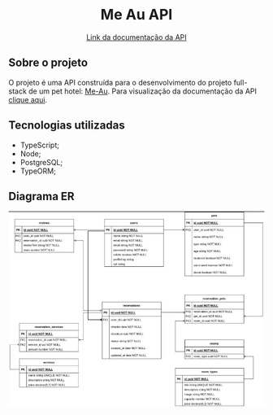 <br />
<div align="center">

<h1 align="center">Me Au API</h1>

  <p align="center">

  </p>
  <a href="https://me-au.vercel.app/">
Link da documentação da API</a>
</div>

<!-- ABOUT THE PROJECT -->

## Sobre o projeto

O projeto é uma API construída para o desenvolvimento do projeto full-stack de
um pet hotel: <a href="https://me-au.vercel.app/">Me-Au</a>. Para visualização
da documentação da API
<a href="https://m4-projeto-final.github.io/me-au-docs/">clique aqui</a>.

## Tecnologias utilizadas

- TypeScript;
- Node;
- PostgreSQL;
- TypeORM;

## Diagrama ER

<img src="DiagramDER.jpg">
